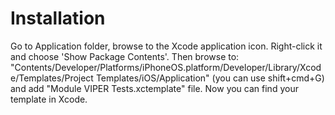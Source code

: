 # Installation

Go to Application folder, browse to the Xcode application icon. Right-click it and choose 'Show Package Contents'. Then browse to:
"Contents/Developer/Platforms/iPhoneOS.platform/Developer/Library/Xcode/Templates/Project Templates/iOS/Application"
(you can use shift+cmd+G) and add "Module VIPER Tests.xctemplate" file. Now you can find your template in Xcode.
